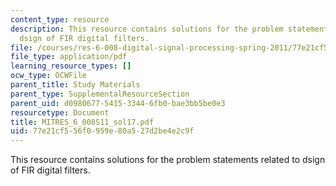```yaml
---
content_type: resource
description: This resource contains solutions for the problem statements related to
  dsign of FIR digital filters.
file: /courses/res-6-008-digital-signal-processing-spring-2011/77e21cf556f0959e80a527d2be4e2c9f_MITRES_6_008S11_sol17.pdf
file_type: application/pdf
learning_resource_types: []
ocw_type: OCWFile
parent_title: Study Materials
parent_type: SupplementalResourceSection
parent_uid: d0980677-5415-3344-6fb0-bae3bb5be0e3
resourcetype: Document
title: MITRES_6_008S11_sol17.pdf
uid: 77e21cf5-56f0-959e-80a5-27d2be4e2c9f
---
```

This resource contains solutions for the problem statements related to dsign of FIR digital filters.


